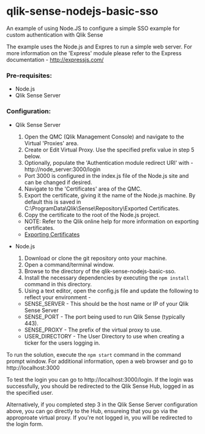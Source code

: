# qlik-sense-nodejs-basic-sso
An example of using Node.JS to configure a simple SSO example for custom authentication with Qlik Sense

The example uses the Node.js and Expres to run a simple web server. For more information on the 'Express' module please refer to the Express documentation - http://expressjs.com/

### Pre-requisites:
- Node.js
- Qlik Sense Server

### Configuration:
- Qlik Sense Server
  1. Open the QMC (Qlik Management Console) and navigate to the Virtual 'Proxies' area.
  2. Create or Edit Virtual Proxy. Use the specified prefix value in step 5 below.
  3. Optionally, populate the 'Authentication module redirect URI' with - http://node_server:3000/login
    - Port 3000 is configured in the index.js file of the Node.js site and can be changed if desired.
  4. Navigate to the 'Certificates' area of the QMC.
  5. Export the certificate, giving it the name of the Node.js machine. By default this is saved in C:\ProgramData\Qlik\Sense\Repository\Exported Certificates. 
  7. Copy the certificate to the root of the Node.js project.
    - NOTE: Refer to the Qlik online help for more information on exporting certificates.
    - [Exporting Certificates](http://help.qlik.com/en-US/sense/November2017/Subsystems/ManagementConsole/Content/export-certificates.htm)
    
- Node.js
  1. Download or clone the git repository onto your machine. 
  2. Open a command/terminal window.
  3. Browse to the directory of the qlik-sense-nodejs-basic-sso.
  4. Install the necessary dependencies by executing the `npm install` command in this directory.
  5. Using a text editor, open the config.js file and update the following to reflect your environment -
    - SENSE_SERVER - This should be the host name or IP of your Qlik Sense Server
    - SENSE_PORT - The port being used to run Qlik Sense (typically 443).
    - SENSE_PROXY - The prefix of the virtual proxy to use.
    - USER_DIRECTORY - The User Directory to use when creating a ticker for the users logging in.

To run the solution, execute the `npm start` command in the command prompt window. 
For additional information, open a web browser and go to http://localhost:3000

To test the login you can go to http://localhost:3000/login. If the login was successfully, you should be redirected to the Qlik Sense Hub, logged in as the specified user.

Alternatively, if you completed step 3 in the Qlik Sense Server configuration above, you can go directly to the Hub, ensureing that you go via the approproate virtual proxy. If you're not logged in, you will be redirected to the login form.


